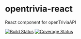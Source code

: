 # opentrivia-react
React component for openTriviaAPI

[![Build Status](https://travis-ci.org/sbardian/opentrivia-react.svg?branch=master)](https://travis-ci.org/sbardian/opentrivia-react) [![Coverage Status](https://coveralls.io/repos/github/sbardian/opentrivia-react/badge.svg?branch=dev)](https://coveralls.io/github/sbardian/opentrivia-react?branch=dev)
